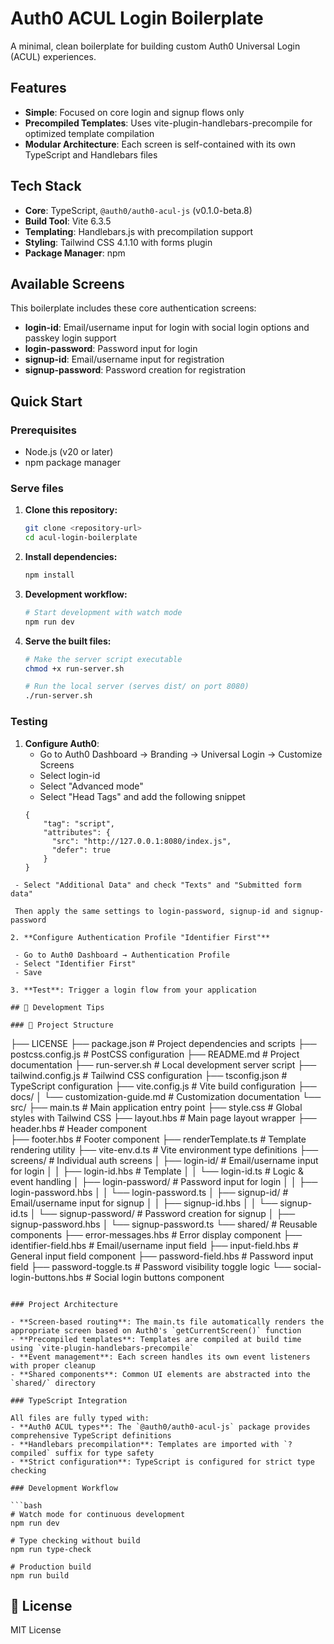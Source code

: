 # Auth0 ACUL Login Boilerplate

A minimal, clean boilerplate for building custom Auth0 Universal Login (ACUL) experiences.

## Features

- **Simple**: Focused on core login and signup flows only
- **Precompiled Templates**: Uses vite-plugin-handlebars-precompile for optimized template compilation
- **Modular Architecture**: Each screen is self-contained with its own TypeScript and Handlebars files

## Tech Stack

- **Core**: TypeScript, `@auth0/auth0-acul-js` (v0.1.0-beta.8)
- **Build Tool**: Vite 6.3.5
- **Templating**: Handlebars.js with precompilation support
- **Styling**: Tailwind CSS 4.1.10 with forms plugin
- **Package Manager**: npm

## Available Screens

This boilerplate includes these core authentication screens:

- **login-id**: Email/username input for login with social login options and passkey login support
- **login-password**: Password input for login
- **signup-id**: Email/username input for registration  
- **signup-password**: Password creation for registration

## Quick Start

### Prerequisites

- Node.js (v20 or later)
- npm package manager

### Serve files

1. **Clone this repository:**
   ```bash
   git clone <repository-url>
   cd acul-login-boilerplate
   ```

2. **Install dependencies:**
   ```bash
   npm install
   ```

3. **Development workflow:**
   ```bash
   # Start development with watch mode
   npm run dev
   ```

4. **Serve the built files:**
   ```bash
   # Make the server script executable
   chmod +x run-server.sh
   
   # Run the local server (serves dist/ on port 8080)
   ./run-server.sh
   ```

### Testing

1. **Configure Auth0**:
   - Go to Auth0 Dashboard → Branding → Universal Login → Customize Screens
   - Select login-id
   - Select "Advanced mode"
   - Select "Head Tags" and add the following snippet
    ```
    {
        "tag": "script",
        "attributes": {
          "src": "http://127.0.0.1:8080/index.js",
          "defer": true
        }
    }
  ```
   - Select "Additional Data" and check "Texts" and "Submitted form data"

   Then apply the same settings to login-password, signup-id and signup-password

2. **Configure Authentication Profile "Identifier First"**

   - Go to Auth0 Dashboard → Authentication Profile
   - Select "Identifier First"
   - Save

3. **Test**: Trigger a login flow from your application

## 📝 Development Tips

### 📂 Project Structure

```
├── LICENSE
├── package.json           # Project dependencies and scripts
├── postcss.config.js      # PostCSS configuration
├── README.md              # Project documentation
├── run-server.sh          # Local development server script
├── tailwind.config.js     # Tailwind CSS configuration
├── tsconfig.json          # TypeScript configuration
├── vite.config.js         # Vite build configuration
├── docs/
│   └── customization-guide.md # Customization documentation
└── src/
    ├── main.ts                 # Main application entry point
    ├── style.css               # Global styles with Tailwind CSS
    ├── layout.hbs              # Main page layout wrapper
    ├── header.hbs              # Header component  
    ├── footer.hbs              # Footer component
    ├── renderTemplate.ts       # Template rendering utility
    ├── vite-env.d.ts           # Vite environment type definitions
    ├── screens/                # Individual auth screens
    │   ├── login-id/           # Email/username input for login
    │   │   ├── login-id.hbs    # Template
    │   │   └── login-id.ts     # Logic & event handling
    │   ├── login-password/     # Password input for login
    │   │   ├── login-password.hbs
    │   │   └── login-password.ts
    │   ├── signup-id/          # Email/username input for signup
    │   │   ├── signup-id.hbs
    │   │   └── signup-id.ts
    │   └── signup-password/    # Password creation for signup
    │       ├── signup-password.hbs
    │       └── signup-password.ts
    └── shared/                 # Reusable components
        ├── error-messages.hbs  # Error display component
        ├── identifier-field.hbs # Email/username input field
        ├── input-field.hbs     # General input field component
        ├── password-field.hbs  # Password input field
        ├── password-toggle.ts  # Password visibility toggle logic
        └── social-login-buttons.hbs # Social login buttons component
```

### Project Architecture

- **Screen-based routing**: The main.ts file automatically renders the appropriate screen based on Auth0's `getCurrentScreen()` function
- **Precompiled templates**: Templates are compiled at build time using `vite-plugin-handlebars-precompile`
- **Event management**: Each screen handles its own event listeners with proper cleanup
- **Shared components**: Common UI elements are abstracted into the `shared/` directory

### TypeScript Integration

All files are fully typed with:
- **Auth0 ACUL types**: The `@auth0/auth0-acul-js` package provides comprehensive TypeScript definitions
- **Handlebars precompilation**: Templates are imported with `?compiled` suffix for type safety
- **Strict configuration**: TypeScript is configured for strict type checking

### Development Workflow

```bash
# Watch mode for continuous development
npm run dev

# Type checking without build
npm run type-check

# Production build
npm run build
```

## 📄 License

MIT License